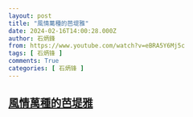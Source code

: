```yaml
---
layout: post
title: "風情萬種的芭堤雅"
date: 2024-02-16T14:00:28.000Z
author: 石炳鋒
from: https://www.youtube.com/watch?v=eBRA5Y6Mj5c
tags: [ 石炳锋 ]
comments: True
categories: [ 石炳锋 ]
---
```

<!--1708092028000-->
[風情萬種的芭堤雅](https://www.youtube.com/watch?v=eBRA5Y6Mj5c)
------

<div>

</div>

